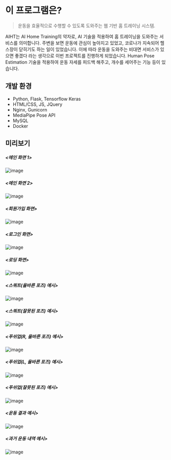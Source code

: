 # 이 프로그램은?
> 운동을 효율적으로 수행할 수 있도록 도와주는 웹 기반 홈 트레이닝 시스템.

AIHT는 AI Home Training의 약자로, AI 기술을 적용하여 홈 트레이닝을 도와주는 서비스를 의미합니다. 주변을 보면 운동에 관심이 높아지고 있었고, 코로나가 지속되어 헬스장이 닫히기도 하는 일이 있었습니다. 이에 따라 운동을 도와주는 비대면 서비스가 있으면 좋겠다 라는 생각으로 이번 프로젝트를 진행하게 되었습니다. Human Pose Estimation 기술을 적용하여 운동 자세를 피드백 해주고, 개수를 세어주는 기능 등이 있습니다.

## 개발 환경
- Python, Flask, Tensorflow Keras
- HTML/CSS, JS, JQuery
- Nginx, Gunicorn
- MediaPipe Pose API
- MySQL
- Docker

## 미리보기
##### <메인 화면 1>
![image](https://user-images.githubusercontent.com/59381113/168851013-dfc1b799-71cc-4a2b-b907-fd239a41a7f4.png)

##### <메인 화면 2>
![image](https://user-images.githubusercontent.com/59381113/168852718-0304e13e-ec4c-48d4-8134-975d00cf3d07.png)

##### <회원가입 화면>
![image](https://user-images.githubusercontent.com/59381113/168852878-6de7c87a-05be-44ee-9e37-d8ae94bd167e.png)

##### <로그인 화면>
![image](https://user-images.githubusercontent.com/59381113/168852787-15149abe-527d-4a4a-b776-69cf393a1329.png)

##### <로딩 화면>
![image](https://user-images.githubusercontent.com/59381113/168852920-7d8bd18b-c39e-45c3-bda5-18fb708061f2.png)

##### <스쿼트(올바른 포즈) 예시>
![image](https://user-images.githubusercontent.com/59381113/168853040-ed9fba3f-0dff-4c10-9c0c-961850f22ac1.png)

##### <스쿼트(잘못된 포즈) 예시>
![image](https://user-images.githubusercontent.com/59381113/168853116-7204d55e-17b3-4675-ade3-a98c5c5338bb.png)

##### <푸쉬업(R, 올바른 포즈) 예시>
![image](https://user-images.githubusercontent.com/59381113/168853174-a77bd4db-0e31-422b-82e5-01f6a9c3a898.png)

##### <푸쉬업(L, 올바른 포즈) 예시>
![image](https://user-images.githubusercontent.com/59381113/168853239-7d275c84-0779-4313-89c0-49e1c4523630.png)

##### <푸쉬업(잘못된 포즈) 예시>
![image](https://user-images.githubusercontent.com/59381113/168853317-806f7ccf-0022-470c-8d40-455756cf9ae1.png)

##### <운동 결과 예시>
![image](https://user-images.githubusercontent.com/59381113/168853368-59453eb4-3daf-4661-b3d3-0335f1032c20.png)

##### <과거 운동 내역 예시>
![image](https://user-images.githubusercontent.com/59381113/168853437-6484a4d7-ee6a-4d1d-96b5-64f9805b6db2.png)
